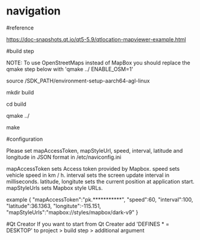 # navigation

#reference

https://doc-snapshots.qt.io/qt5-5.9/qtlocation-mapviewer-example.html

#build step

NOTE: To use OpenStreetMaps instead of MapBox you should replace
the qmake step below with 'qmake ../ ENABLE_OSM=1'

source /SDK_PATH/environment-setup-aarch64-agl-linux

mkdir build

cd build

qmake ../

make

#configuration

Please set mapAccessToken, mapStyleUrl, speed,
interval, latitude and longitude in JSON format
in /etc/naviconfig.ini

mapAccessToken sets Access token provided by Mapbox.
speed sets vehicle speed in km / h.
interval sets the screen update interval in milliseconds.
latitude, longitute sets the current position at application start.
mapStyleUrls sets Mapbox style URLs.

example
{
	"mapAccessToken":"pk.***********",
	"speed":60,
	"interval":100,
	"latitude":36.1363,
	"longitute":-115.151,
	"mapStyleUrls":"mapbox://styles/mapbox/dark-v9"
}

#Qt Creator
If you want to start from Qt Creater
add 'DEFINES * = DESKTOP' to project > build step > additional argument

